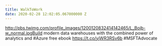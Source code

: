 ```yaml
---
title: WalkToWork
date: 2020-02-28 12:02:05.067000000 Z
---
```


 http://pbs.twimg.com/profile_images/1200120832414142465/L_Bojb-w_normal.jpgBuild modern data warehouses with the combined power of analytics and #Azure free ebook https://t.co/yjWR3RSv6b #MSFTAdvocate